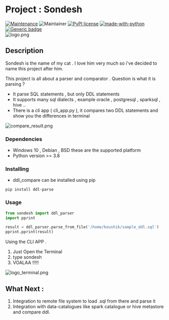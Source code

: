 # Project : Sondesh 

[![Maintenance](https://img.shields.io/badge/Maintained%3F-yes-green.svg)](https://GitHub.com/Naereen/StrapDown.js/graphs/commit-activity)
![Maintainer](https://img.shields.io/badge/maintainer-Koushik-blue)
[![PyPI license](https://img.shields.io/pypi/l/ansicolortags.svg)](https://pypi.python.org/pypi/ansicolortags/)
[![made-with-python](https://img.shields.io/badge/Made%20with-Python-1f425f.svg)](https://www.python.org/)
[![Generic badge](https://img.shields.io/badge/release-1.0-green.svg)](https://shields.io/)
<br>
![logo.png](https://i.ibb.co/x596NHL/logo.png)    

## Description

Sondesh is the name of my cat . I love him very much 
so i've decided to name this project after him.

This project is all about a parser and comparator . 
Question is what it is parsing ? 
- It parse SQL statements , but only DDL statements
- It supports many sql dialects , example oracle , postgresql , sparksql , hive .. 
- There is a cli app ( cli_app.py ), it compares two DDL statements and show you the differences in terminal

![compare_result.png](https://i.ibb.co/94VWWTy/compare-result.png)

### Dependencies

* Windows 10 , Debian , BSD these are the supported platform 
* Python version >=  3.8

### Installing

* ddl_compare can be installed using pip 

```
pip install ddl-parse
```

### Usage

```python
from sondesh import ddl_parser
import pprint

result = ddl_parser.parse_from_file('/home/koushik/sample_ddl.sql')
pprint.pprint(result)
``` 

Using the CLI APP . 

1. Just Open the Terminal 
2. type sondesh
3. VOALAA !!!!! 

![logo_terminal.png](https://i.ibb.co/F67hnjf/cli-app-terminal.png)

## What Next :

1. Integration to remote file system to load .sql from there and parse it
2. Integration with data-catalogues like spark catalogue or hive metastore and compare ddl.



